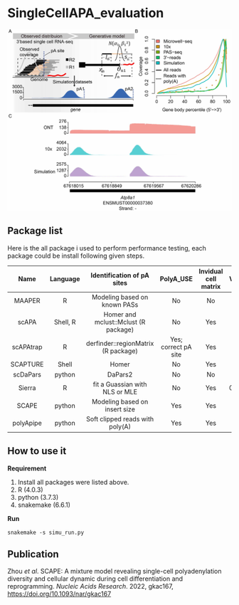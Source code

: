# SingleCellAPA_evaluation

<p align="center">
<img src="https://github.com/LuChenLab/SCAPE/blob/main/image/simulation.jpg" alt="Simulation" width="600" />
</p>


## Package list

Here is the all package i used to perform performance testing, each package could be install following given steps.



|   Name    | Language |     Identification of  pA sites      |      PolyA_USE       | Invidual cell  matrix | Version |                          website                          |
| :-------: | :------: | :----------------------------------: | :------------------: | :-------------------: | :-----: | :-------------------------------------------------------: |
|  MAAPER   |    R     |     Modeling based on known PASs     |          No          |          No           |  1.1.1  |           https://github.com/Vivianstats/MAAPER           |
|   scAPA   | Shell, R | Homer and mclust::Mclust (R package) |          No          |          Yes          |  0.1.0  |             https://github.com/ElkonLab/scAPA             |
| scAPAtrap |    R     | derfinder::regionMatrix (R package)  | Yes; correct pA site |          Yes          |  0.1.0  |            https://github.com/BMILAB/scAPAtrap            |
| SCAPTURE  |  Shell   |                Homer                 |          No          |          Yes          |    1    |            https://github.com/YangLab/SCAPTURE            |
| scDaPars  |  python  |               DaPars2                |          No          |          No           |  0.1.0  |          https://github.com/YiPeng-Gao/scDaPars           |
|  Sierra   |    R     |    fit a Guassian with NLS or MLE    |          No          |          Yes          | 0.99.27 |              https://github.com/VCCRI/Sierra              |
|   SCAPE   |  python  |   Modeling based on insert size    |          Yes          |          Yes          |  1.0.0  |            https://github.com/LuChenLab/SCAPE             |
| polyApipe |  python  |   Soft clipped reads with poly(A)    |         Yes          |          Yes          |  0.1.0  | https://github.com/MonashBioinformaticsPlatform/polyApipe |



## How to use it



**Requirement**

1. Install all packages were listed above.
2. R (4.0.3)
3. python (3.7.3)
4. snakemake (6.6.1)



**Run**

```shell
snakemake -s simu_run.py
```



## Publication

Zhou *et al*. SCAPE: A mixture model revealing single-cell polyadenylation diversity and cellular dynamic during cell differentiation and reprogramming. *Nucleic Acids Research*. 2022, gkac167, https://doi.org/10.1093/nar/gkac167
